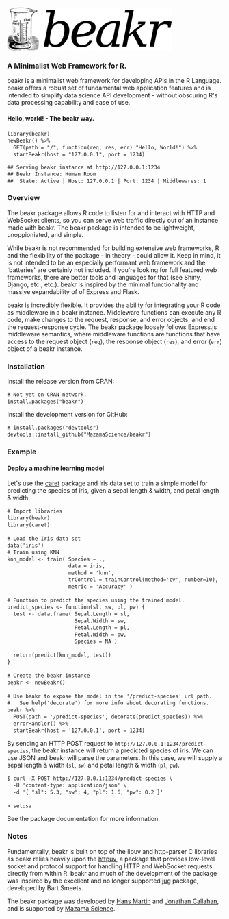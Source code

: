 ![beakr_logo](/docs/beakr_logo.png)
### A Minimalist Web Framework for R. 
beakr is a minimalist web framework for developing APIs in the R Language. beakr offers
a robust set of fundamental web application features and is intended to simplify data 
science API development - without obscuring R's data processing capability and ease of use.

#### Hello, world! - The beakr way.
```
library(beakr)
newBeakr() %>% 
  GET(path = "/", function(req, res, err) "Hello, World!") %>% 
  startBeakr(host = "127.0.0.1", port = 1234) 
```
```
## Serving beakr instance at http://127.0.0.1:1234
## Beakr Instance: Human Room
##  State: Active | Host: 127.0.0.1 | Port: 1234 | Middlewares: 1
```

###  Overview
The beakr package allows R code to listen for and interact with HTTP and WebSocket clients, 
so you can serve web traffic directly out of an instance made with beakr. The beakr 
package is intended to be lightweight, unoppioniated, and simple.  

While beakr is not recommended for building extensive web frameworks, R and the flexibility 
of the package - in theory - could allow it. Keep in mind, it is not intended to be an 
especially performant web framework and the 'batteries' are certainly not included. If 
you're looking for full featured web frameworks, there are better tools and languages for 
that (see Shiny, Django, etc., etc.). beakr is inspired by the minimal functionality and
massive expandability of of Express and Flask. 

beakr is incredibly flexible. It provides the ability for integrating your R 
code as middleware in a beakr instance. Middleware functions can execute any 
R code, make changes to the request, response, and error objects, and end the 
request-response cycle. The beakr package loosely follows Express.js middleware 
semantics, where middleware functions are functions that have access to the request 
object (`req`), the response object (`res`), and error (`err`) object of a beakr instance.

### Installation
Install the release version from CRAN:
```
# Not yet on CRAN network. 
install.packages("beakr")
```
Install the development version for GitHub: 
```
# install.packages("devtools")
devtools::install_github("MazamaScience/beakr")
```

### Example

#### Deploy a machine learning model
Let's use the [caret](https://github.com/topepo/caret) package and Iris data set
to train a simple model for predicting the species of iris, given a sepal length
& width, and petal length & width. 
```
# Import libraries 
library(beakr)
library(caret)

# Load the Iris data set 
data('iris')
# Train using KNN
knn_model <- train( Species ~ ., 
                    data = iris, 
                    method = 'knn', 
                    trControl = trainControl(method='cv', number=10), 
                    metric = 'Accuracy' )

# Function to predict the species using the trained model. 
predict_species <- function(sl, sw, pl, pw) {
  test <- data.frame( Sepal.Length = sl, 
                      Sepal.Width = sw, 
                      Petal.Length = pl, 
                      Petal.Width = pw, 
                      Species = NA )
                      
  return(predict(knn_model, test))
}

# Create the beakr instance 
beakr <- newBeakr()

# Use beakr to expose the model in the '/predict-species' url path. 
#   See help('decorate') for more info about decorating functions. 
beakr %>%  
  POST(path = '/predict-species', decorate(predict_species)) %>% 
  errorHandler() %>% 
  startBeakr(host = '127.0.0.1', port = 1234)
```

By sending an HTTP POST request to `http://127.0.0.1:1234/predict-species`, the 
beakr instance will return a predicted species of iris. 
We can use JSON and beakr will parse the parameters. In this case, we will 
supply a sepal length & width (`sl`, `sw`) and petal length & width (`pl`, `pw`).
```
$ curl -X POST http://127.0.0.1:1234/predict-species \
  -H 'content-type: application/json' \
  -d '{ "sl": 5.3, "sw": 4, "pl": 1.6, "pw": 0.2 }'
  
> setosa
```
See the package documentation for more information.

### Notes
Fundamentally, beakr is built on top of the libuv and http-parser C libraries as 
beakr relies heavily upon the [httpuv](https://github.com/rstudio/httpuv), a package 
that provides low-level socket and protocol support for handling HTTP and WebSocket 
requests directly from within R. beakr and much of the development of the package 
was inspired by the excellent and no longer supported 
[jug](https://github.com/Bart6114/jug) package, developed by Bart Smeets.

The beakr package was developed by [Hans Martin](https://github.com/hansmrtn) 
and [Jonathan Callahan](https://github.com/jonathancallahan), and is supported by 
[Mazama Science](http://mazamascience.com/).




